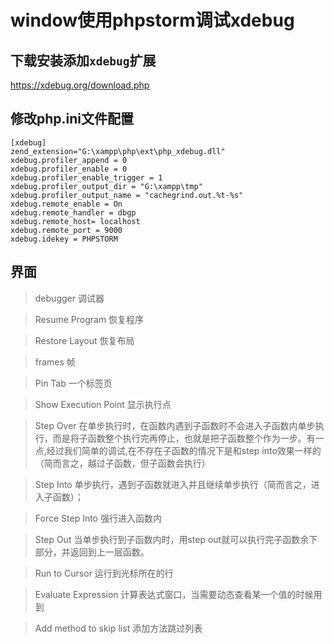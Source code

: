 # window使用phpstorm调试xdebug

## 下载安装添加`xdebug`扩展

<a target="_blank" href="https://xdebug.org/download.php">https://xdebug.org/download.php</a>

## 修改php.ini文件配置
```
[xdebug]
zend_extension="G:\xampp\php\ext\php_xdebug.dll"
xdebug.profiler_append = 0 
xdebug.profiler_enable = 0 
xdebug.profiler_enable_trigger = 1 
xdebug.profiler_output_dir = "G:\xampp\tmp"
xdebug.profiler_output_name = "cachegrind.out.%t-%s"
xdebug.remote_enable = On 
xdebug.remote_handler = dbgp  
xdebug.remote_host= localhost  
xdebug.remote_port = 9000 
xdebug.idekey = PHPSTORM
```

## 界面

>debugger 调试器

>Resume Program 恢复程序

>Restore Layout 恢复布局

>frames 帧

>Pin Tab 一个标签页

>Show Execution Point 显示执行点

>Step Over 在单步执行时，在函数内遇到子函数时不会进入子函数内单步执行，而是将子函数整个执行完再停止，也就是把子函数整个作为一步。有一点,经过我们简单的调试,在不存在子函数的情况下是和step into效果一样的（简而言之，越过子函数，但子函数会执行）

>Step Into 单步执行，遇到子函数就进入并且继续单步执行（简而言之，进入子函数）；

>Force Step Into 强行进入函数内

>Step Out 当单步执行到子函数内时，用step out就可以执行完子函数余下部分，并返回到上一层函数。

>Run to Cursor 运行到光标所在的行

>Evaluate Expression 计算表达式窗口，当需要动态查看某一个值的时候用到

>Add method to skip list 添加方法跳过列表

